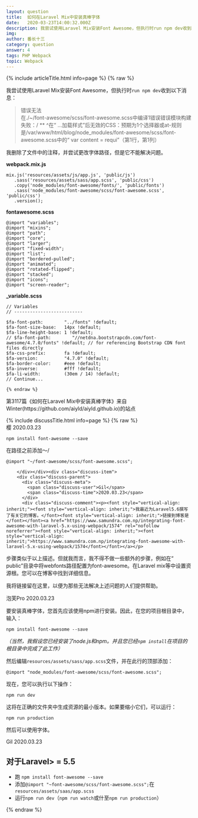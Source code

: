 ```yaml
---
layout: question
title:  如何在Laravel Mix中安装真棒字体
date:   2020-03-23T14:00:32.000Z
description: 我尝试使用Laravel Mix安装Font Awesome，但执行时run npm dev收到以下消息：  错误无法  在./~/font-aw...
img: 
author: 番长十三
category: question
answer: 4
tags: PHP Webpack
topic: Webpack
---
```

<div class="article-root">
  <div class="article">
    {% include articleTitle.html info=page %}
    {% raw %}
    <div class="article-content"><p><font style="vertical-align: inherit;"><font style="vertical-align: inherit;">我尝试使用Laravel Mix安装Font Awesome，但执行时</font></font><code>run npm dev</code><font style="vertical-align: inherit;"><font style="vertical-align: inherit;">收到以下消息：</font></font></p>

<blockquote>
  <p><font style="vertical-align: inherit;"><font style="vertical-align: inherit;">错误无法</font></font><br><font style="vertical-align: inherit;"><font style="vertical-align: inherit;">
  在./~/font-awesome/scss/font-awesome.scss中</font><font style="vertical-align: inherit;">编译1错误</font><font style="vertical-align: inherit;">错误模块构建失败：/ ** ^在“ ...加载样式”后无效的CSS：预期为1个选择器或at-规则是/var/www/html/blog/node_modules/font-awesome/scss/font-awesome.scss中的“ var content = requi”（第1行，第1列）</font></font></p>
</blockquote>

<p><font style="vertical-align: inherit;"><font style="vertical-align: inherit;">我删除了文件中的注释，并尝试更改字体路径，但是它不能解决问题。</font></font></p>

<p><strong><font style="vertical-align: inherit;"><font style="vertical-align: inherit;">webpack.mix.js</font></font></strong></p>

<pre><code>mix.js('resources/assets/js/app.js', 'public/js')<font></font>
   .sass('resources/assets/sass/app.scss', 'public/css')<font></font>
   .copy('node_modules/font-awesome/fonts/', 'public/fonts')<font></font>
   .sass('node_modules/font-awesome/scss/font-awesome.scss', 'public/css')<font></font>
   .version();<font></font>
</code></pre>

<p><strong><font style="vertical-align: inherit;"><font style="vertical-align: inherit;">fontawesome.scss</font></font></strong></p>

<pre><code>@import "variables";<font></font>
@import "mixins";<font></font>
@import "path";<font></font>
@import "core";<font></font>
@import "larger";<font></font>
@import "fixed-width";<font></font>
@import "list";<font></font>
@import "bordered-pulled";<font></font>
@import "animated";<font></font>
@import "rotated-flipped";<font></font>
@import "stacked";<font></font>
@import "icons";<font></font>
@import "screen-reader";<font></font>
</code></pre>

<p><strong><font style="vertical-align: inherit;"><font style="vertical-align: inherit;">_variable.scss</font></font></strong></p>

<pre><code>// Variables<font></font>
// --------------------------<font></font>
<font></font>
$fa-font-path:        "../fonts" !default;<font></font>
$fa-font-size-base:   14px !default;<font></font>
$fa-line-height-base: 1 !default;<font></font>
// $fa-font-path:        "//netdna.bootstrapcdn.com/font-awesome/4.7.0/fonts" !default; // for referencing Bootstrap CDN font files directly<font></font>
$fa-css-prefix:       fa !default;<font></font>
$fa-version:          "4.7.0" !default;<font></font>
$fa-border-color:     #eee !default;<font></font>
$fa-inverse:          #fff !default;<font></font>
$fa-li-width:         (30em / 14) !default;<font></font>
// Continue...<font></font>
</code></pre></div>
    {% endraw %}
  </div>
  <p class="winter_mark">第3117篇《如何在Laravel Mix中安装真棒字体》来自Winter(https://github.com/aiyld/aiyld.github.io)的站点</p>
  <div class="discuss-wrapper">
    {% include discussTitle.html info=page %}
    {% raw %}
    <div class="discuss-item">
        <div class="discuss-parent">
          <div class="discuss-meta">
            <span class="discuss-user">樱</span>
            <span class="discuss-time">2020.03.23</span>
          </div>
          <div class="discuss-comment"><pre><code>npm install font-awesome --save
</code></pre>

<p><font style="vertical-align: inherit;"><font style="vertical-align: inherit;">在路径之前添加〜/ </font></font></p>

<pre><code>@import "~/font-awesome/scss/font-awesome.scss";
</code></pre></div>
        </div></div><div class="discuss-item">
        <div class="discuss-parent">
          <div class="discuss-meta">
            <span class="discuss-user">Gil</span>
            <span class="discuss-time">2020.03.23</span>
          </div>
          <div class="discuss-comment"><p><font style="vertical-align: inherit;"><font style="vertical-align: inherit;">我最近为Laravel5.6撰写了有关它的博客。</font><font style="vertical-align: inherit;">链接到博客是</font></font><a href="https://www.samundra.com.np/integrating-font-awesome-with-laravel-5.x-using-webpack/1574" rel="nofollow noreferrer"><font style="vertical-align: inherit;"><font style="vertical-align: inherit;">https://www.samundra.com.np/integrating-font-awesome-with-laravel-5.x-using-webpack/1574</font></font></a></p>

<p><font style="vertical-align: inherit;"><font style="vertical-align: inherit;">步骤类似于以上描述。</font><font style="vertical-align: inherit;">但就我而言，我不得不做一些额外的步骤，例如在“ public”目录中将webfonts路径配置为font-awesome。</font><font style="vertical-align: inherit;">在Laravel mix等中设置资源根。您可以在博客中找到详细信息。</font></font></p>

<p><font style="vertical-align: inherit;"><font style="vertical-align: inherit;">我将链接留在这里，以便为那些无法解决上述问题的人们提供帮助。</font></font></p></div>
        </div></div><div class="discuss-item">
        <div class="discuss-parent">
          <div class="discuss-meta">
            <span class="discuss-user">泡芙Pro</span>
            <span class="discuss-time">2020.03.23</span>
          </div>
          <div class="discuss-comment"><p><font style="vertical-align: inherit;"><font style="vertical-align: inherit;">要安装真棒字体，您首先应该使用npm进行安装。</font><font style="vertical-align: inherit;">因此，在您的项目根目录中，输入：</font></font></p>

<pre><code>npm install font-awesome --save
</code></pre>

<p><em><font style="vertical-align: inherit;"><font style="vertical-align: inherit;">（当然，我假设您已经安装了node.js和npm。并且您已经</font></font><code>npm install</code><font style="vertical-align: inherit;"><font style="vertical-align: inherit;">在项目的根目录中</font><font style="vertical-align: inherit;">完成</font><font style="vertical-align: inherit;">了此工作）</font></font></em></p>

<p><font style="vertical-align: inherit;"><font style="vertical-align: inherit;">然后编辑</font></font><code>resources/assets/sass/app.scss</code><font style="vertical-align: inherit;"><font style="vertical-align: inherit;">文件，并在此行的顶部添加：</font></font></p>

<pre><code>@import "node_modules/font-awesome/scss/font-awesome.scss";
</code></pre>

<p><font style="vertical-align: inherit;"><font style="vertical-align: inherit;">现在，您可以执行以下操作：</font></font></p>

<pre><code>npm run dev
</code></pre>

<p><font style="vertical-align: inherit;"><font style="vertical-align: inherit;">这将在正确的文件夹中生成资源的最小版本。</font><font style="vertical-align: inherit;">如果要缩小它们，可以运行：</font></font></p>

<pre><code>npm run production
</code></pre>

<p><font style="vertical-align: inherit;"><font style="vertical-align: inherit;">然后可以使用字体。</font></font></p></div>
        </div></div><div class="discuss-item">
        <div class="discuss-parent">
          <div class="discuss-meta">
            <span class="discuss-user">Gil</span>
            <span class="discuss-time">2020.03.23</span>
          </div>
          <div class="discuss-comment"><h2><font style="vertical-align: inherit;"><font style="vertical-align: inherit;">对于Laravel&gt; = 5.5</font></font></h2>

<ul>
<li><font style="vertical-align: inherit;"><font style="vertical-align: inherit;">跑 </font></font><code>npm install font-awesome --save</code></li>
<li><font style="vertical-align: inherit;"><font style="vertical-align: inherit;">添加</font></font><code>@import "~font-awesome/scss/font-awesome.scss";</code><font style="vertical-align: inherit;"><font style="vertical-align: inherit;">在</font></font><code>resources/assets/saas/app.scss</code></li>
<li><font style="vertical-align: inherit;"><font style="vertical-align: inherit;">运行</font></font><code>npm run dev</code><font style="vertical-align: inherit;"><font style="vertical-align: inherit;">（</font></font><code>npm run watch</code><font style="vertical-align: inherit;"><font style="vertical-align: inherit;">或什至</font></font><code>npm run production</code><font style="vertical-align: inherit;"><font style="vertical-align: inherit;">）</font></font></li>
</ul></div>
        </div></div>
    {% endraw %}
  </div>
<div>
